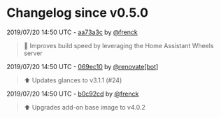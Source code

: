 # Changelog since v0.5.0

2019/07/20 14:50 UTC - [aa73a3c](https://github.com/hassio-addons/addon-glances/commit/aa73a3cb1bf748931779b92217bf087959aa37f6) by [@frenck](https://github.com/frenck)
> :racehorse: Improves build speed by leveraging the Home Assistant Wheels server 

2019/07/20 14:50 UTC - [069ec10](https://github.com/hassio-addons/addon-glances/commit/069ec10bdbf451548850c22a29c9fb3126945a4e) by [@renovate[bot]](https://github.com/apps/renovate)
> :arrow_up: Updates glances to v3.1.1 (#24) 

2019/07/20 14:50 UTC - [b0c92cd](https://github.com/hassio-addons/addon-glances/commit/b0c92cd1659fe68ee71c171a034bc061ea6b6d09) by [@frenck](https://github.com/frenck)
> :arrow_up: Upgrades add-on base image to v4.0.2 

